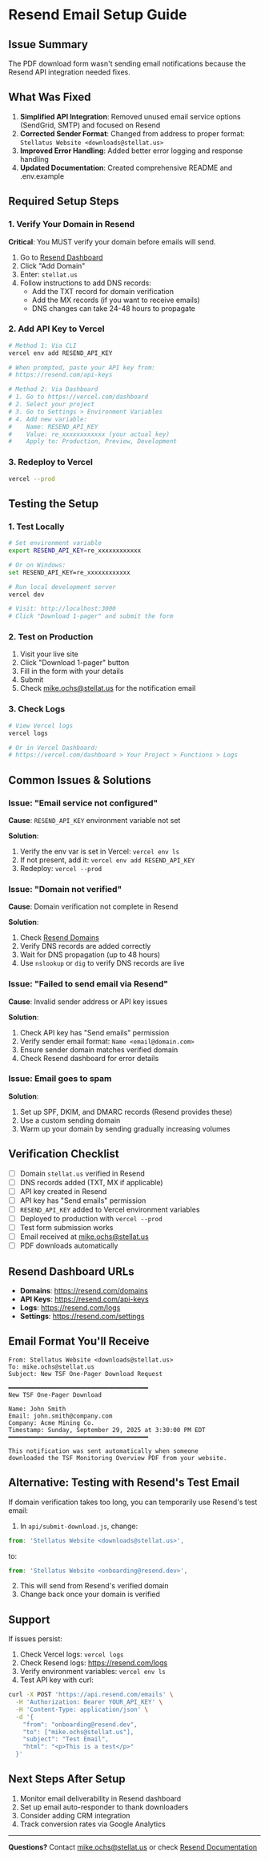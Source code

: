 # Resend Email Setup Guide

## Issue Summary

The PDF download form wasn't sending email notifications because the Resend API integration needed fixes.

## What Was Fixed

1. **Simplified API Integration**: Removed unused email service options (SendGrid, SMTP) and focused on Resend
2. **Corrected Sender Format**: Changed from address to proper format: `Stellatus Website <downloads@stellat.us>`
3. **Improved Error Handling**: Added better error logging and response handling
4. **Updated Documentation**: Created comprehensive README and .env.example

## Required Setup Steps

### 1. Verify Your Domain in Resend

**Critical**: You MUST verify your domain before emails will send.

1. Go to [Resend Dashboard](https://resend.com/domains)
2. Click "Add Domain"
3. Enter: `stellat.us`
4. Follow instructions to add DNS records:
   - Add the TXT record for domain verification
   - Add the MX records (if you want to receive emails)
   - DNS changes can take 24-48 hours to propagate

### 2. Add API Key to Vercel

```bash
# Method 1: Via CLI
vercel env add RESEND_API_KEY

# When prompted, paste your API key from:
# https://resend.com/api-keys

# Method 2: Via Dashboard
# 1. Go to https://vercel.com/dashboard
# 2. Select your project
# 3. Go to Settings > Environment Variables
# 4. Add new variable:
#    Name: RESEND_API_KEY
#    Value: re_xxxxxxxxxxxx (your actual key)
#    Apply to: Production, Preview, Development
```

### 3. Redeploy to Vercel

```bash
vercel --prod
```

## Testing the Setup

### 1. Test Locally

```bash
# Set environment variable
export RESEND_API_KEY=re_xxxxxxxxxxxx

# Or on Windows:
set RESEND_API_KEY=re_xxxxxxxxxxxx

# Run local development server
vercel dev

# Visit: http://localhost:3000
# Click "Download 1-pager" and submit the form
```

### 2. Test on Production

1. Visit your live site
2. Click "Download 1-pager" button
3. Fill in the form with your details
4. Submit
5. Check mike.ochs@stellat.us for the notification email

### 3. Check Logs

```bash
# View Vercel logs
vercel logs

# Or in Vercel Dashboard:
# https://vercel.com/dashboard > Your Project > Functions > Logs
```

## Common Issues & Solutions

### Issue: "Email service not configured"

**Cause**: `RESEND_API_KEY` environment variable not set

**Solution**:
1. Verify the env var is set in Vercel: `vercel env ls`
2. If not present, add it: `vercel env add RESEND_API_KEY`
3. Redeploy: `vercel --prod`

### Issue: "Domain not verified"

**Cause**: Domain verification not complete in Resend

**Solution**:
1. Check [Resend Domains](https://resend.com/domains)
2. Verify DNS records are added correctly
3. Wait for DNS propagation (up to 48 hours)
4. Use `nslookup` or `dig` to verify DNS records are live

### Issue: "Failed to send email via Resend"

**Cause**: Invalid sender address or API key issues

**Solution**:
1. Check API key has "Send emails" permission
2. Verify sender email format: `Name <email@domain.com>`
3. Ensure sender domain matches verified domain
4. Check Resend dashboard for error details

### Issue: Email goes to spam

**Solution**:
1. Set up SPF, DKIM, and DMARC records (Resend provides these)
2. Use a custom sending domain
3. Warm up your domain by sending gradually increasing volumes

## Verification Checklist

- [ ] Domain `stellat.us` verified in Resend
- [ ] DNS records added (TXT, MX if applicable)
- [ ] API key created in Resend
- [ ] API key has "Send emails" permission
- [ ] `RESEND_API_KEY` added to Vercel environment variables
- [ ] Deployed to production with `vercel --prod`
- [ ] Test form submission works
- [ ] Email received at mike.ochs@stellat.us
- [ ] PDF downloads automatically

## Resend Dashboard URLs

- **Domains**: https://resend.com/domains
- **API Keys**: https://resend.com/api-keys
- **Logs**: https://resend.com/logs
- **Settings**: https://resend.com/settings

## Email Format You'll Receive

```
From: Stellatus Website <downloads@stellat.us>
To: mike.ochs@stellat.us
Subject: New TSF One-Pager Download Request

━━━━━━━━━━━━━━━━━━━━━━━━━━━━━━━━━━━━━━━
New TSF One-Pager Download

Name: John Smith
Email: john.smith@company.com
Company: Acme Mining Co.
Timestamp: Sunday, September 29, 2025 at 3:30:00 PM EDT
━━━━━━━━━━━━━━━━━━━━━━━━━━━━━━━━━━━━━━━

This notification was sent automatically when someone 
downloaded the TSF Monitoring Overview PDF from your website.
```

## Alternative: Testing with Resend's Test Email

If domain verification takes too long, you can temporarily use Resend's test email:

1. In `api/submit-download.js`, change:
```javascript
from: 'Stellatus Website <downloads@stellat.us>',
```
to:
```javascript
from: 'Stellatus Website <onboarding@resend.dev>',
```

2. This will send from Resend's verified domain
3. Change back once your domain is verified

## Support

If issues persist:

1. Check Vercel logs: `vercel logs`
2. Check Resend logs: https://resend.com/logs
3. Verify environment variables: `vercel env ls`
4. Test API key with curl:

```bash
curl -X POST 'https://api.resend.com/emails' \
  -H 'Authorization: Bearer YOUR_API_KEY' \
  -H 'Content-Type: application/json' \
  -d '{
    "from": "onboarding@resend.dev",
    "to": ["mike.ochs@stellat.us"],
    "subject": "Test Email",
    "html": "<p>This is a test</p>"
  }'
```

## Next Steps After Setup

1. Monitor email deliverability in Resend dashboard
2. Set up email auto-responder to thank downloaders
3. Consider adding CRM integration
4. Track conversion rates via Google Analytics

---

**Questions?** Contact mike.ochs@stellat.us or check [Resend Documentation](https://resend.com/docs)
